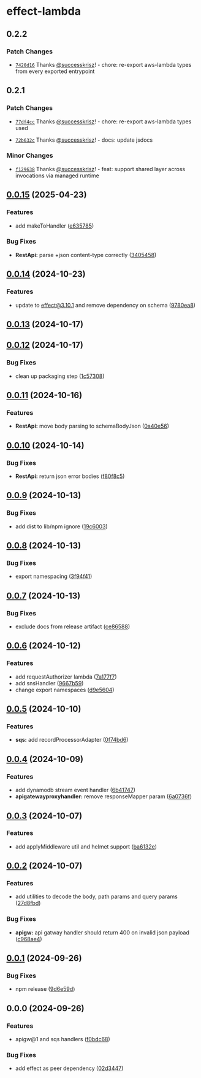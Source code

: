 # effect-lambda

## 0.2.2

### Patch Changes

- [`7420d16`](https://github.com/successkrisz/effect-packages/commit/7420d160e4c8f3ca8a568f467d8c64f60df1b421) Thanks [@successkrisz](https://github.com/successkrisz)! - chore: re-export aws-lambda types from every exported entrypoint

## 0.2.1

### Patch Changes

- [`77df4cc`](https://github.com/successkrisz/effect-packages/commit/77df4ccaa268c558757e7a8fe0646277def80aa8) Thanks [@successkrisz](https://github.com/successkrisz)! - chore: re-export aws-lambda types used

- [`72b632c`](https://github.com/successkrisz/effect-packages/commit/72b632ce5b9463a72a287887cf68ce5916b1ffd9) Thanks [@successkrisz](https://github.com/successkrisz)! - docs: update jsdocs

### Minor Changes

- [`f129638`](https://github.com/successkrisz/effect-packages/commit/f12963823ae21a853aed64ea73c21f0365cb1519) Thanks [@successkrisz](https://github.com/successkrisz)! - feat: support shared layer across invocations via managed runtime

## [0.0.15](https://github.com/successkrisz/effect-lambda/compare/v0.0.14...v0.0.15) (2025-04-23)

### Features

- add makeToHandler ([e635785](https://github.com/successkrisz/effect-lambda/commit/e63578511c61cc838f8b81110c3bedf2ee0ed89d))

### Bug Fixes

- **RestApi:** parse +json content-type correctly ([3405458](https://github.com/successkrisz/effect-lambda/commit/34054586207fe0a1aedbdcd01cb7663e6682d20b))

## [0.0.14](https://github.com/successkrisz/effect-lambda/compare/v0.0.13...v0.0.14) (2024-10-23)

### Features

- update to effect@3.10.1 and remove dependency on schema ([9780ea8](https://github.com/successkrisz/effect-lambda/commit/9780ea858c31286ba9c7ebe0c9b84ad80192a564))

## [0.0.13](https://github.com/successkrisz/effect-lambda/compare/v0.0.12...v0.0.13) (2024-10-17)

## [0.0.12](https://github.com/successkrisz/effect-lambda/compare/v0.0.11...v0.0.12) (2024-10-17)

### Bug Fixes

- clean up packaging step ([1c57308](https://github.com/successkrisz/effect-lambda/commit/1c573084918a29bd35ed6665ead86ea6cc95aa60))

## [0.0.11](https://github.com/successkrisz/effect-lambda/compare/v0.0.10...v0.0.11) (2024-10-16)

### Features

- **RestApi:** move body parsing to schemaBodyJson ([0a40e56](https://github.com/successkrisz/effect-lambda/commit/0a40e563e8472a8e2cb004c016dce508189efd18))

## [0.0.10](https://github.com/successkrisz/effect-lambda/compare/v0.0.9...v0.0.10) (2024-10-14)

### Bug Fixes

- **RestApi:** return json error bodies ([f80f8c5](https://github.com/successkrisz/effect-lambda/commit/f80f8c515284821c66108cc4c2a757b7e3dc2a7d))

## [0.0.9](https://github.com/successkrisz/effect-lambda/compare/v0.0.8...v0.0.9) (2024-10-13)

### Bug Fixes

- add dist to lib/npm ignore ([19c6003](https://github.com/successkrisz/effect-lambda/commit/19c60038a1b54879f9a530d1de774f665eeb298e))

## [0.0.8](https://github.com/successkrisz/effect-lambda/compare/v0.0.7...v0.0.8) (2024-10-13)

### Bug Fixes

- export namespacing ([3f94f41](https://github.com/successkrisz/effect-lambda/commit/3f94f415ff1812be83b2412cd995f6728389b9ee))

## [0.0.7](https://github.com/successkrisz/effect-lambda/compare/v0.0.6...v0.0.7) (2024-10-13)

### Bug Fixes

- exclude docs from release artifact ([ce86588](https://github.com/successkrisz/effect-lambda/commit/ce865882cfb74a61a3bcb68631a17a46d3166014))

## [0.0.6](https://github.com/successkrisz/effect-lambda/compare/v0.0.5...v0.0.6) (2024-10-12)

### Features

- add requestAuthorizer lambda ([7a177f7](https://github.com/successkrisz/effect-lambda/commit/7a177f7477aad3d73208182f5504f8aa5a957961))
- add snsHandler ([9667b59](https://github.com/successkrisz/effect-lambda/commit/9667b591a9cb2c9e153210c030a5f77e9af5129a))
- change export namespaces ([d9e5604](https://github.com/successkrisz/effect-lambda/commit/d9e560475eda2563c954c2b053301935b7045778))

## [0.0.5](https://github.com/successkrisz/effect-lambda/compare/v0.0.4...v0.0.5) (2024-10-10)

### Features

- **sqs:** add recordProcessorAdapter ([0f74bd6](https://github.com/successkrisz/effect-lambda/commit/0f74bd6e52f643af5dcc730242e8421728974916))

## [0.0.4](https://github.com/successkrisz/effect-lambda/compare/v0.0.3...v0.0.4) (2024-10-09)

### Features

- add dynamodb stream event handler ([6b41747](https://github.com/successkrisz/effect-lambda/commit/6b417470928b8a7ad7dc82696c4035a61e48cc56))
- **apigatewayproxyhandler:** remove responseMapper param ([6a0736f](https://github.com/successkrisz/effect-lambda/commit/6a0736f9dc4531eb7bb27865542e08a8e0b8c466))

## [0.0.3](https://github.com/successkrisz/effect-lambda/compare/v0.0.2...v0.0.3) (2024-10-07)

### Features

- add applyMiddleware util and helmet support ([ba6132e](https://github.com/successkrisz/effect-lambda/commit/ba6132e28fbe8014909f3603de2d6c679a8b1ace))

## [0.0.2](https://github.com/successkrisz/effect-lambda/compare/v0.0.1...v0.0.2) (2024-10-07)

### Features

- add utilities to decode the body, path params and query params ([27d8fbd](https://github.com/successkrisz/effect-lambda/commit/27d8fbd869817efb9eda70ac4a1265b74df5f34f))

### Bug Fixes

- **apigw:** api gatway handler should return 400 on invalid json payload ([c968ae4](https://github.com/successkrisz/effect-lambda/commit/c968ae4ef039c15572ff4ebada9f60466803a834))

## [0.0.1](https://github.com/successkrisz/effect-lambda/compare/v0.0.0...v0.0.1) (2024-09-26)

### Bug Fixes

- npm release ([9d6e59d](https://github.com/successkrisz/effect-lambda/commit/9d6e59d9f9d7216d74d276e743b936a1407b5a80))

## 0.0.0 (2024-09-26)

### Features

- apigw@1 and sqs handlers ([f0bdc68](https://github.com/successkrisz/effect-lambda/commit/f0bdc68c9731581aca4cdafbcf5182a844606f21))

### Bug Fixes

- add effect as peer dependency ([02d3447](https://github.com/successkrisz/effect-lambda/commit/02d344796615399818eadb53051aba37214adc91))
